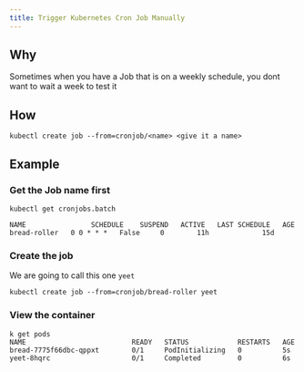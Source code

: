 ```yaml
---
title: Trigger Kubernetes Cron Job Manually
---
```


## Why

Sometimes when you have a Job that is on a weekly schedule, you dont want to wait a week to test it

## How

```shell
kubectl create job --from=cronjob/<name> <give it a name>
```

## Example

### Get the Job name first

```shell
kubectl get cronjobs.batch
```

```shell
NAME                SCHEDULE    SUSPEND   ACTIVE   LAST SCHEDULE   AGE
bread-roller   0 0 * * *   False     0        11h             15d
```

### Create the job

We are going to call this one `yeet`

```shell
kubectl create job --from=cronjob/bread-roller yeet
```

### View the container

```shell
k get pods                                              
NAME                          READY   STATUS            RESTARTS   AGE
bread-7775f66dbc-qppxt        0/1     PodInitializing   0          5s
yeet-8hqrc                    0/1     Completed         0          6s
```